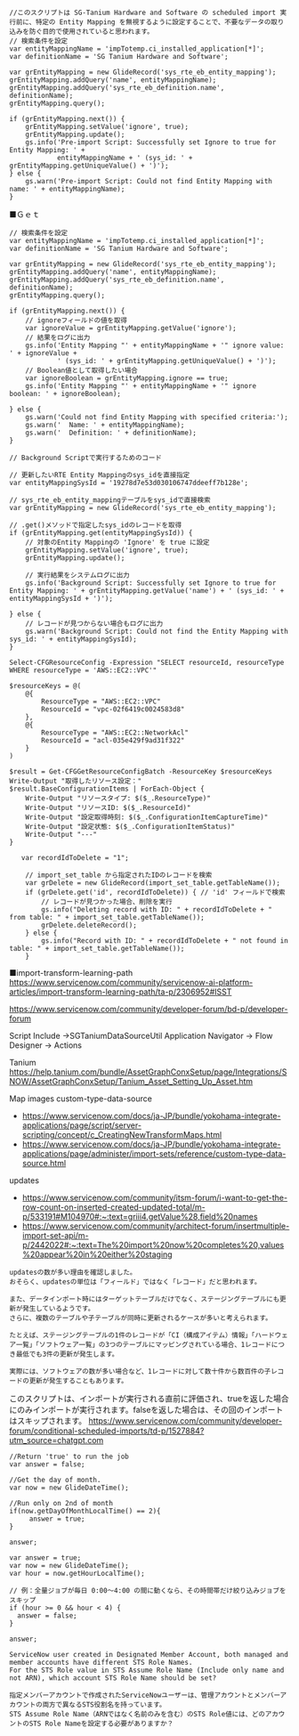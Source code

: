 

```
//このスクリプトは SG-Tanium Hardware and Software の scheduled import 実行前に、特定の Entity Mapping を無視するように設定することで、不要なデータの取り込みを防ぐ目的で使用されていると思われます。
// 検索条件を設定
var entityMappingName = 'impTotemp.ci_installed_application[*]';
var definitionName = 'SG Tanium Hardware and Software';

var grEntityMapping = new GlideRecord('sys_rte_eb_entity_mapping');
grEntityMapping.addQuery('name', entityMappingName);
grEntityMapping.addQuery('sys_rte_eb_definition.name', definitionName);
grEntityMapping.query();

if (grEntityMapping.next()) {
    grEntityMapping.setValue('ignore', true);
    grEntityMapping.update();
    gs.info('Pre-import Script: Successfully set Ignore to true for Entity Mapping: ' + 
            entityMappingName + ' (sys_id: ' + grEntityMapping.getUniqueValue() + ')');
} else {
    gs.warn('Pre-import Script: Could not find Entity Mapping with name: ' + entityMappingName);
}
```

■Ｇｅｔ
```
// 検索条件を設定
var entityMappingName = 'impTotemp.ci_installed_application[*]';
var definitionName = 'SG Tanium Hardware and Software';

var grEntityMapping = new GlideRecord('sys_rte_eb_entity_mapping');
grEntityMapping.addQuery('name', entityMappingName);
grEntityMapping.addQuery('sys_rte_eb_definition.name', definitionName);
grEntityMapping.query();

if (grEntityMapping.next()) {
    // ignoreフィールドの値を取得
    var ignoreValue = grEntityMapping.getValue('ignore');
    // 結果をログに出力
    gs.info('Entity Mapping "' + entityMappingName + '" ignore value: ' + ignoreValue + 
            ' (sys_id: ' + grEntityMapping.getUniqueValue() + ')');
    // Boolean値として取得したい場合
    var ignoreBoolean = grEntityMapping.ignore == true;
    gs.info('Entity Mapping "' + entityMappingName + '" ignore boolean: ' + ignoreBoolean);
    
} else {
    gs.warn('Could not find Entity Mapping with specified criteria:');
    gs.warn('  Name: ' + entityMappingName);
    gs.warn('  Definition: ' + definitionName);
}
```

```
// Background Scriptで実行するためのコード

// 更新したいRTE Entity Mappingのsys_idを直接指定
var entityMappingSysId = '19278d7e53d030106747ddeeff7b128e';

// sys_rte_eb_entity_mappingテーブルをsys_idで直接検索
var grEntityMapping = new GlideRecord('sys_rte_eb_entity_mapping');

// .get()メソッドで指定したsys_idのレコードを取得
if (grEntityMapping.get(entityMappingSysId)) {
    // 対象のEntity Mappingの 'Ignore' を true に設定
    grEntityMapping.setValue('ignore', true);
    grEntityMapping.update();
    
    // 実行結果をシステムログに出力
    gs.info('Background Script: Successfully set Ignore to true for Entity Mapping: ' + grEntityMapping.getValue('name') + ' (sys_id: ' + entityMappingSysId + ')');

} else {
    // レコードが見つからない場合もログに出力
    gs.warn('Background Script: Could not find the Entity Mapping with sys_id: ' + entityMappingSysId);
}
```

```
Select-CFGResourceConfig -Expression "SELECT resourceId, resourceType WHERE resourceType = 'AWS::EC2::VPC'"

$resourceKeys = @(
    @{
        ResourceType = "AWS::EC2::VPC"
        ResourceId = "vpc-02f6419c0024583d8"
    },
    @{
        ResourceType = "AWS::EC2::NetworkAcl"
        ResourceId = "acl-035e429f9ad31f322"
    }
)

$result = Get-CFGGetResourceConfigBatch -ResourceKey $resourceKeys
Write-Output "取得したリソース設定："
$result.BaseConfigurationItems | ForEach-Object {
    Write-Output "リソースタイプ: $($_.ResourceType)"
    Write-Output "リソースID: $($_.ResourceId)"
    Write-Output "設定取得時刻: $($_.ConfigurationItemCaptureTime)"
    Write-Output "設定状態: $($_.ConfigurationItemStatus)"
    Write-Output "---"
}

   var recordIdToDelete = "1"; 

    // import_set_table から指定されたIDのレコードを検索
    var grDelete = new GlideRecord(import_set_table.getTableName());
    if (grDelete.get('id', recordIdToDelete)) { // 'id' フィールドで検索
        // レコードが見つかった場合、削除を実行
        gs.info("Deleting record with ID: " + recordIdToDelete + " from table: " + import_set_table.getTableName());
        grDelete.deleteRecord();
    } else {
        gs.info("Record with ID: " + recordIdToDelete + " not found in table: " + import_set_table.getTableName());
    }
```
■import-transform-learning-path
https://www.servicenow.com/community/servicenow-ai-platform-articles/import-transform-learning-path/ta-p/2306952#ISST

https://www.servicenow.com/community/developer-forum/bd-p/developer-forum

Script Include →SGTaniumDataSourceUtil
Application Navigator → Flow Designer → Actions

Tanium
https://help.tanium.com/bundle/AssetGraphConxSetup/page/Integrations/SNOW/AssetGraphConxSetup/Tanium_Asset_Setting_Up_Asset.htm

Map images custom-type-data-source
- https://www.servicenow.com/docs/ja-JP/bundle/yokohama-integrate-applications/page/script/server-scripting/concept/c_CreatingNewTransformMaps.html
- https://www.servicenow.com/docs/ja-JP/bundle/yokohama-integrate-applications/page/administer/import-sets/reference/custom-type-data-source.html


updates
 - https://www.servicenow.com/community/itsm-forum/i-want-to-get-the-row-count-on-inserted-created-updated-total/m-p/533191#M104970#:~:text=griii4.getValue%28,field%20names
 - https://www.servicenow.com/community/architect-forum/insertmultiple-import-set-api/m-p/2442022#:~:text=The%20import%20now%20completes%20,values%20appear%20in%20either%20staging


```
updatesの数が多い理由を確認しました。
おそらく、updatesの単位は「フィールド」ではなく「レコード」だと思われます。

また、データインポート時にはターゲットテーブルだけでなく、ステージングテーブルにも更新が発生しているようです。
さらに、複数のテーブルや子テーブルが同時に更新されるケースが多いと考えられます。

たとえば、ステージングテーブルの1件のレコードが「CI（構成アイテム）情報」「ハードウェア一覧」「ソフトウェア一覧」の3つのテーブルにマッピングされている場合、1レコードにつき最低でも3件の更新が発生します。

実際には、ソフトウェアの数が多い場合など、1レコードに対して数十件から数百件の子レコードの更新が発生することもあります。
```

このスクリプトは、インポートが実行される直前に評価され、trueを返した場合にのみインポートが実行されます。falseを返した場合は、その回のインポートはスキップされます。
https://www.servicenow.com/community/developer-forum/conditional-scheduled-imports/td-p/1527884?utm_source=chatgpt.com
```
//Return 'true' to run the job
var answer = false;

//Get the day of month. 
var now = new GlideDateTime();

//Run only on 2nd of month
if(now.getDayOfMonthLocalTime() == 2){
     answer = true;
}

answer;
```

```
var answer = true;
var now = new GlideDateTime();
var hour = now.getHourLocalTime();

// 例：全量ジョブが毎日 0:00〜4:00 の間に動くなら、その時間帯だけ絞り込みジョブをスキップ
if (hour >= 0 && hour < 4) {
  answer = false;
}

answer;

```

```
ServiceNow user created in Designated Member Account, both managed and member accounts have different STS Role Names.
For the STS Role value in STS Assume Role Name (Include only name and not ARN), which account STS Role Name should be set?

指定メンバーアカウントで作成されたServiceNowユーザーは、管理アカウントとメンバーアカウントの両方で異なるSTS役割名を持っています。
STS Assume Role Name（ARNではなく名前のみを含む）のSTS Role値には、どのアカウントのSTS Role Nameを設定する必要がありますか？
```
